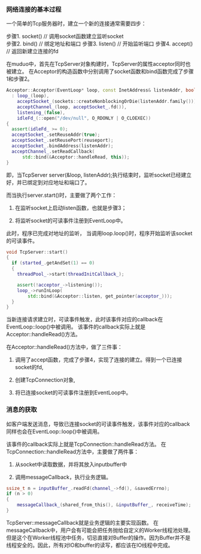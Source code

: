 ### 网络连接的基本过程
一个简单的Tcp服务器时，建立一个新的连接通常需要四步：

步骤1. socket() // 调用socket函数建立监听socket    
步骤2. bind()   // 绑定地址和端口 
步骤3. listen() // 开始监听端口 
步骤4. accept() // 返回新建立连接的fd

在muduo中，首先在TcpServer对象构建时，TcpServer的属性acceptor同时也被建立。 在Acceptor的构造函数中分别调用了socket函数和bind函数完成了步骤1和步骤2。
```cpp
Acceptor::Acceptor(EventLoop* loop, const InetAddress& listenAddr, bool reuseport)
  : loop_(loop),
    acceptSocket_(sockets::createNonblockingOrDie(listenAddr.family())),
    acceptChannel_(loop, acceptSocket_.fd()),
    listening_(false),
    idleFd_(::open("/dev/null", O_RDONLY | O_CLOEXEC))
{
  assert(idleFd_ >= 0);
  acceptSocket_.setReuseAddr(true);
  acceptSocket_.setReusePort(reuseport);
  acceptSocket_.bindAddress(listenAddr);
  acceptChannel_.setReadCallback(
      std::bind(&Acceptor::handleRead, this));
}
```
即，当TcpServer server(&loop, listenAddr);执行结束时，监听socket已经建立好，并已绑定到对应地址和端口了。

而当执行server.start()时，主要做了两个工作：

1. 在监听socket上启动listen函数，也就是步骤3；

2. 将监听socket的可读事件注册到EventLoop中。

此时，程序已完成对地址的监听， 当调用loop.loop()时，程序开始监听该socket的可读事件。
```cpp
void TcpServer::start()
{
  if (started_.getAndSet(1) == 0)
  {
    threadPool_->start(threadInitCallback_);

    assert(!acceptor_->listening());
    loop_->runInLoop(
        std::bind(&Acceptor::listen, get_pointer(acceptor_)));
  }
}
```
当新连接请求建立时，可读事件触发，此时该事件对应的callback在EventLoop::loop()中被调用。 该事件的callback实际上就是Acceptor::handleRead()方法。

在Acceptor::handleRead()方法中，做了三件事：

1. 调用了accept函数，完成了步骤4，实现了连接的建立。得到一个已连接socket的fd,

2. 创建TcpConnection对象,

3. 将已连接socket的可读事件注册到EventLoop中。


### 消息的获取
如客户端发送消息，导致已连接socket的可读事件触发，该事件对应的callback同样也会在EventLoop::loop()中被调用。

该事件的callback实际上就是TcpConnection::handleRead方法。 在TcpConnection::handleRead方法中，主要做了两件事：

1. 从socket中读取数据，并将其放入inputbuffer中

2. 调用messageCallback，执行业务逻辑。

```cpp
ssize_t n = inputBuffer_.readFd(channel_->fd(), &savedErrno);
if (n > 0)
{
    messageCallback_(shared_from_this(), &inputBuffer_, receiveTime);
}

```
TcpServer::messageCallback就是业务逻辑的主要实现函数。
在messageCallback中，用户会有可能会把任务抛给自定义的Worker线程池处理。 但是这个在Worker线程池中任务，切忌直接对Buffer的操作。因为Buffer并不是线程安全的。因此，所有对IO和buffer的读写，都应该在IO线程中完成。



